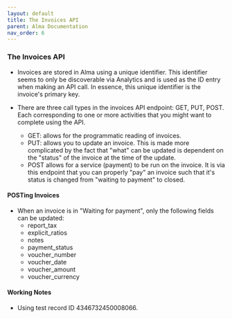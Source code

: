 ```yaml
---
layout: default
title: The Invoices API
parent: Alma Documentation
nav_order: 6
---
```


### The Invoices API

- Invoices are stored in Alma using a unique identifier. This identifier seems to only be discoverable via Analytics and is used as the ID entry when making an API call. In essence, this unique identifier is the invoice's primary key.

- There are three call types in the invoices API endpoint: GET, PUT, POST. Each corresponding to one or more activities that you might want to complete using the API. 
    - GET: allows for the programmatic reading of invoices. 
    - PUT: allows you to update an invoice. This is made more complicated by the fact that "what" can be updated is dependent on the "status" of the invoice at the time of the update.
    - POST allows for a service (payment) to be run on the invoice. It is via this endpoint that you can properly "pay" an invoice such that it's status is changed from "waiting to payment" to closed.

#### POSTing Invoices

- When an invoice is in "Waiting for payment", only the following fields can be updated:
    - report_tax
    - explicit_ratios
    - notes
    - payment_status
    - voucher_number
    - voucher_date
    - voucher_amount
    - voucher_currency

#### Working Notes

- Using test record ID 4346732450008066.